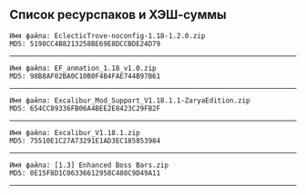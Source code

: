 ﻿## Список ресурспаков и ХЭШ-суммы

    Имя файла: EclecticTrove-noconfig-1.18-1.2.0.zip
    MD5: 5198CC4B8213258BE69E8DCCBDE24D79
---
    Имя файла: EF_anmation_1.18_v1.0.zip
    MD5: 98B8AF02BA0C10B0F4B4FAE744B97B61
---
    Имя файла: Excalibur_Mod_Support_V1.18.1.1-ZaryaEdition.zip
    MD5: 654CC89336FB06A4BEE2E8423C29FB2F
---
    Имя файла: Excalibur_V1.18.1.zip
    MD5: 75510E1C27A73291E1AD3EC185853984
---
    Имя файла: [1.3] Enhanced Boss Bars.zip
    MD5: 0E15F8D1C06336612958C408C9D49A11
---

